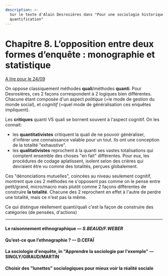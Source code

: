 ```yaml
---
description: >-
  Sur le texte d'Alain Desrosières dans "Pour une sociologie historique de la
  quantification"
---
```


# Chapitre 8. L’opposition entre deux formes d’enquête : monographie et statistique

[A lire pour le 24/09](https://books.openedition.org/pressesmines/916)

On oppose classiquement méthodes **quali**/méthodes **quanti**. Pour Desrosières, ces 2 façons correspondent à 2 logiques bien différentes. Chacune étant composée d'un aspect _politique_ (=le mode de gestion du monde social), et _cognitif_ (=quel mode de généralisation ces enquêtes impliquent).

Les **critiques** quanti VS quali se bornent souvent à l'aspect cognitif. On les connait: 
* les **quantitativistes** critiquent la quali de ne pouvoir généraliser, d'inférer une connaissance valable pour un tout. Ils ont une conception de la totalité "exhaustive".
* les **qualitativistes** reprochent à la quanti ses vastes totalisations qui comptent ensemble des choses "en fait" différentes. Pour eux, les procédures de codage aplatissent, isolent selon des crières qui devraient être vu comme des totalités, perçues globalement.

Ces "dénonciations mutuelles", coincées au niveau seulement cognitif, montrent que ces 2 méthodes ne s'opposent pas comme on le pense entre petit/grand, micro/macro mais plutôt comme 2 façons différentes de construire **la totalité**. Chacune des 2 reprochent en effet à l'autre de perdre une totalité, mais ce n'est pas la même.

Ce qui distingue réellement quanti/quali c'est la façon de construire des catégories (de pensées, d'actions) 

---

#### Le raisonnement ethnographique — _S.BEAUD/F.WEBER_

#### Qu’est-ce que l’ethnographie ? — D.CEFAÏ

#### La sociologie d'enquête, in "Apprendre la sociologie par l'exemple" — SINGLY/GIRAUD/MARTIN

#### **Choisir des "lunettes" sociologiques pour mieux voir la réalité sociale**

